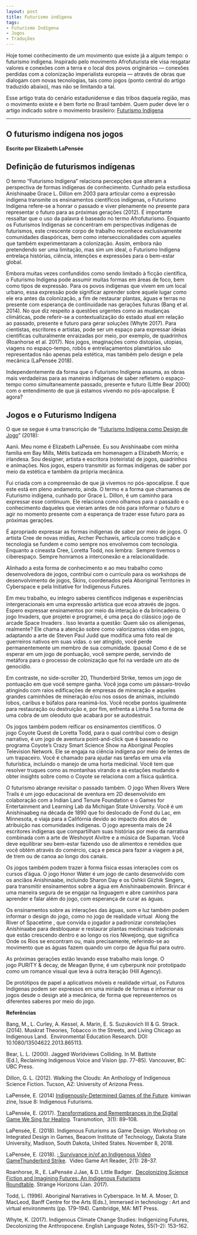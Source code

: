 ```yaml
---
layout: post
title: Futurismo indígena
tags:
- Futurismo Indígena
- Jogos
- Traduções
---
```


Hoje tomei conhecimento de um movimento que existe já a algum tempo: o futurismo indígena. Inspirado pelo movimento Afrofuturista ele visa resgatar valores e conexões com a terra e o local dos povos originários — conexões perdidas com a colonização imperialista europeia — através de obras que dialogam com novas tecnologias, tais como jogos (ponto central do artigo traduzido abaixo), mas não se limitando a tal.

Esse artigo trata do cenário estadunidense e das tribos daquela região, mas o movimento existe e é bem forte no Brasil também. Quem puder deve ler o artigo indicado sobre o movimento brasileiro: [Futurismo Indígena](https://terrasindigenas.org.br/es/noticia/207234)

****

## O futurismo indígena nos jogos

**Escrito por Elizabeth LaPensée**

## Definição de futurismos indígenas

O termo “Futurismo Indígena” relaciona percepções que alteram a perspectiva de formas indígenas de conhecimento. Cunhado pela estudiosa Anishinaabe Grace L. Dillon em 2003 para articular como a expressão indígena transmite os ensinamentos científicos indígenas, o Futurismo Indígena refere-se a honrar o passado e viver plenamente no presente para representar o futuro para as próximas gerações (2012). É importante ressaltar que o uso da palavra é baseado no termo Afrofuturismo. Enquanto os Futurismos Indigenas se concentram em perspectivas indígenas de futurismos, este crescente corpo de trabalho reconhece exclusivamente comunidades diaspóricas, bem como interseccionalidades com aqueles que também experimentaram a colonização. Assim, embora não pretendendo ser uma limitação, mas sim um ideal, o Futurismo Indígena entrelaça histórias, ciência, intenções e expressões para o bem-estar global.

Embora muitas vezes confundidos como sendo limitado à ficção científica, o Futurismo Indígena pode assumir muitas formas em áreas de foco, bem como tipos de expressão. Para os povos indígenas que vivem em um local urbano, essa expressão pode significar aprender sobre aquele lugar como ele era antes da colonização, a fim de restaurar plantas, águas e terras no presente com esperança de continuidade nas gerações futuras (Bang et al. 2014). No que diz respeito a questões urgentes como as mudanças climáticas, pode referir-se a contextualização do estado atual em relação ao passado, presente e futuro para gerar soluções (Whyte 2017). Para cientistas, escritores e artistas, pode ser um espaço para expressar ideias científicas culturalmente enraizadas por meio, por exemplo, de quadrinhos (Roanhorse et al. 2017). Nos jogos, imaginações como distopias, utopias, viagens no espaço-tempo, robôs e entrelaçamentos planetários são representados não apenas pela estética, mas também pelo design e pela mecânica (LaPensée 2018).


Independentemente da forma que o Futurismo Indígena assuma, as obras mais verdadeiras para as maneiras indígenas de saber refletem o espaço-tempo como simultaneamente passado, presente e futuro (Little Bear 2000) com o entendimento de que já estamos vivendo no pós-apocalipse. E agora?

## Jogos e o Futurismo Indígena


O que se segue é uma transcrição de “[Futurismo Indígena como Design de Jogo](https://vimeo.com/299347951)” (2018):

Aanii. Meu nome é Elizabeth LaPensée. Eu sou Anishinaabe com minha família em Bay Mills, Métis batizada em homenagem a Elizabeth Morris; e irlandesa. Sou designer, artista e escritora (roteirista) de jogos, quadrinhos e animações. Nos jogos, espero transmitir as formas indígenas de saber por meio da estética e também da própria mecânica.

Fui criada com a compreensão de que já vivemos no pós-apocalipse. E que este está em pleno andamento, ainda. O termo e a forma que chamamos de Futurismo indígena, cunhado por Grace L. Dillon, é um caminho para expressar esse continuum. Ele relaciona como olhamos para o passado e o conhecimento daqueles que vieram antes de nós para informar o futuro e agir no momento presente com a esperança de trazer esse futuro para as próximas gerações.

É apropriado expressar as formas indígenas de saber por meio de jogos. O artista Cree de novas mídias, Archer Pechawis, articula como tradição e tecnologia se fundem e como sempre nos envolvemos com tecnologia. Enquanto a cineasta Cree, Loretta Todd, nos lembra: 
Sempre tivemos o ciberespaço. Sempre honramos a interconexão e a relacionalidade.

Alinhado a esta forma de conhecimento e ao meu trabalho como desenvolvedora de jogos, contribuí com o currículo para os workshops de desenvolvimento de jogos, Skins, coordenados pela Aboriginal Territories in Cyberspace e pela Initiative for Indígenous Futures.

Em meu trabalho, eu integro saberes científicos indígenas e experiências intergeracionais em uma expressão artística que ecoa através de jogos. Espero expressar ensinamentos por meio da interação e da brincadeira. O jogo Invaders, que projetei e programei, é uma peça do clássico jogo de arcade Space Invaders . Isso levanta a questão: Quem são os alienígenas, realmente? Ele chama a atenção sobre como valorizamos vidas em jogos, adaptando a arte de Steven Paul Judd que modifica uma foto real de guerreiros nativos em suas vidas. o ser atingido, você perde permanentemente um membro de sua comunidade. (pausa) Como é de se esperar em um jogo de pontuação, você sempre perde, servindo de metáfora para o processo de colonização que foi na verdade um ato de genocídio.

Em contraste, no side-scroller 2D, Thunderbird Strike, temos um jogo de pontuação em que você sempre ganha. Você joga como um pássaro-trovão atingindo com raios edificações de empresas de mineração e aqueles grandes caminhões de mineração e/ou nos ossos de animais, incluindo lobos, caribus e búfalos para reanimá-los. Você recebe pontos igualmente para restauração ou destruição e, por fim, enfrenta a Linha 5 na forma de uma cobra de um oleoduto que acabará por se autodestruir.

Os jogos também podem reificar os ensinamentos científicos. O jogo Coyote Quest de Loretta Todd, para o qual contribuí com o design narrativo, é um jogo de aventura point-and-click que é baseado no programa Coyote’s Crazy Smart Science Show na Aboriginal Peoples Television Network. Ele se engaja na ciência indígena por meio de lentes de um trapaceiro. Você é chamado para ajudar nas tarefas em uma vila futurística, incluindo o manejo de uma horta medicinal. Você tem que resolver truques como as montanhas virando e as estações mudando e obter insights sobre como o Coyote se relaciona com a física quântica.

O futurismo abrange revisitar o passado também. O jogo When Rivers Were Trails é um jogo educacional de aventura em 2D desenvolvido em colaboração com a Indian Land Tenure Foundation e o Games for Entertainment and Learning Lab da Michigan State University. Você é um Anishinaabeg na década de 1890 que foi deslocado de Fond du Lac, em Minnesota, e viaja para a Califórnia devido ao impacto dos atos de atribuição nas comunidades indígenas. O jogo apresenta mais de 24 escritores indígenas que compartilham suas histórias por meio da narrativa combinada com a arte de Weshoyot Alvitre e a música de Supaman. Você deve equilibrar seu bem-estar fazendo uso de alimentos e remédios que você obtém através do comércio, caça e pesca para fazer a viagem a pé, de trem ou de canoa ao longo dos canais.

Os jogos também podem trazer à forma física essas interações com os cursos d’água. O jogo Honor Water é um jogo de canto desenvolvido com os anciãos Anishinaabe, incluindo Sharon Day e os Oshkii Giizhik Singers, para transmitir ensinamentos sobre a água em Anishinaabemowin. Brincar é uma maneira segura de se engajar na linguagem e abre caminhos para aprender e falar além do jogo, com esperança de curar as águas.

Os ensinamentos sobre as interações das águas, som e luz também podem informar o design do jogo, como no jogo de realidade virtual 
Along the River of Spacetime , que convida o jogador a padronizar constelações Anishinaabe para desbloquear e restaurar plantas medicinais tradicionais que estão crescendo dentro e ao longo os rios Nkwejong, que significa Onde os Rios se encontram ou, mais precisamente, referindo-se ao movimento que as águas fazem quando um corpo de água flui para outro.

As próximas gerações estão levando esse trabalho mais longe. O jogo PURITY & decay, de Meagan Byrne, é um cyberpunk noir prototipado como um romance visual que leva à outra iteração (Hill Agency).

De protótipos de papel a aplicativos móveis e realidade virtual, os Futuros Indígenas podem ser expressos em uma miríade de formas e informar os jogos desde o design até a mecânica, de forma que representemos os diferentes saberes por meio do jogo.

**Referências**

Bang, M., L. Curley, A. Kessel, A. Marin, E. S. Suzukovich III & G. Strack. (2014). Muskrat Theories, Tobacco in the Streets, and Living Chicago as Indigenous Land. 
Environmental Education Research. DOI: 10.1080/13504622.2013.865113.

Bear, L. L. (2000). Jagged Worldviews Colliding. In M. Battiste (Ed.), Reclaiming Indigenous Voice and Vision (pp. 77–85). Vancouver, BC: UBC Press.

Dillon, G. L. (2012). Walking the Clouds: An Anthology of Indigenous Science Fiction. Tucson, AZ: University of Arizona Press.

LaPensée, E. (2014) [Indigenously-Determined Games of the Future](https://www.academia.edu/30916814/_Indigenously-Determined_Games_of_the_Future_kimiwan_zine_Issue_8_Indigenous_Futurisms_2014_). kimiwan zine, Issue 8: Indigenous Futurisms.
 
LaPensée, E. (2017). [Transformations and Remembrances in the Digital Game We Sing for Healing](https://www.academia.edu/34088017/_Transformations_and_Remembrances_in_the_Digital_Game_We_Sing_for_Healing._Transmotion_3.1._2017_89-108._Print). Transmotion, 
3(1): 89–108.

LaPensée, E. (2018). Indigenous Futurisms as Game Design. Workshop on Integrated Design in Games, Beacom Institute of Technology, Dakota State University, Madison, South Dakota, United States. November 8, 2018.

LaPensée, E. (2018). [: Survivance in/of an Indigenous Video GameThunderbird Strike](https://www.academia.edu/4171645/_Thunderbird_Strike_Survivance_in_of_an_Indigenous_Video_Game._Video_Game_Art_Reader._2.1_2018_28-37). 
Video Game Art Reader, 2(1): 28–37.

Roanhorse, R., E. LaPensée J.Jae, & D. Little Badger. 
[Decolonizing Science Fiction and Imagining Futures: An Indigenous Futurisms Roundtable](http://strangehorizons.com/non-fiction/articles/decolonizing-science-fiction-and-imagining-futures-an-indigenous-futurisms-roundtable/). Strange Horizons (Jan. 2017).

Todd, L. (1996). Aboriginal Narratives in Cyberspace. In M. A. Moser, D. MacLeod, Banff Centre for the Arts (Eds.), Immersed in technology : Art and virtual environments (pp. 179–194). Cambridge, MA: MIT Press.

Whyte, K. (2017). Indigenous Climate Change Studies: Indigenizing Futures, Decolonizing the Anthropocene. English Language Notes, 55(1–2): 153–162.
